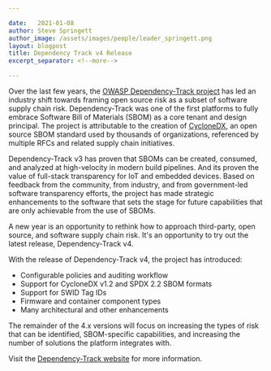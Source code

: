 ```yaml
---

date:   2021-01-08
author: Steve Springett
author_image: /assets/images/people/leader_springett.png
layout: blogpost
title: Dependency Track v4 Release
excerpt_separator: <!--more-->

---
```


Over the last few years, the [OWASP Dependency-Track project](https://owasp.org/dependencytrack) has led an industry shift towards framing open source risk as a subset of software supply chain risk. Dependency-Track was one of the first platforms to fully embrace Software Bill of Materials (SBOM) as a core tenant and design principal. The project is attributable to the creation of [CycloneDX](https://cyclonedx.org/), an open source SBOM standard used by thousands of organizations, referenced by multiple RFCs and related supply chain initiatives.

Dependency-Track v3 has proven that SBOMs can be created, consumed, and analyzed at high-velocity in modern build pipelines. And its proven the value of full-stack transparency for IoT and embedded devices. Based on feedback from the community, from industry, and from government-led software transparency efforts, the project has made strategic enhancements to the software that sets the stage for future capabilities that are only achievable from the use of SBOMs. <!--more-->

A new year is an opportunity to rethink how to approach third-party, open source, and software supply chain risk. It's an opportunity to try out the latest release, Dependency-Track v4.

With the release of Dependency-Track v4, the project has introduced:

* Configurable policies and auditing workflow
* Support for CycloneDX v1.2 and SPDX 2.2 SBOM formats
* Support for SWID Tag IDs
* Firmware and container component types
* Many architectural and other enhancements

The remainder of the 4.x versions will focus on increasing the types of risk that can be identified, SBOM-specific capabilities, and increasing the number of solutions the platform integrates with.


Visit the [Dependency-Track website](https://dependencytrack.org) for more information.